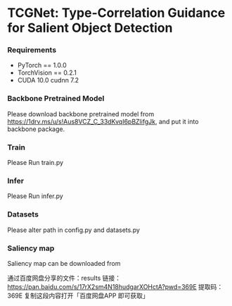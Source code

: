 # TCGNet: Type-Correlation Guidance for Salient Object Detection
### Requirements
* PyTorch == 1.0.0
* TorchVision == 0.2.1
* CUDA 10.0  cudnn 7.2

### Backbone Pretrained Model
Please download backbone pretrained model from https://1drv.ms/u/s!Aus8VCZ_C_33dKvqI6pBZlifgJk, and put it into backbone package.

### Train

Please Run train.py

### Infer

Please Run infer.py

### Datasets

Please alter path in config.py and datasets.py

### Saliency map
Saliency map can be downloaded from

通过百度网盘分享的文件：results
链接：https://pan.baidu.com/s/17rX2sm4N18hudgarXOHctA?pwd=369E 
提取码：369E 
复制这段内容打开「百度网盘APP 即可获取」
